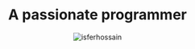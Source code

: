 <h1 align="center">A passionate programmer</h3>

<p align="center"><img align="center" src="https://github-readme-stats.vercel.app/api/top-langs?username=isferhossain&show_icons=true&theme=dracula&locale=en&layout=compact" alt="isferhossain" /></p>

